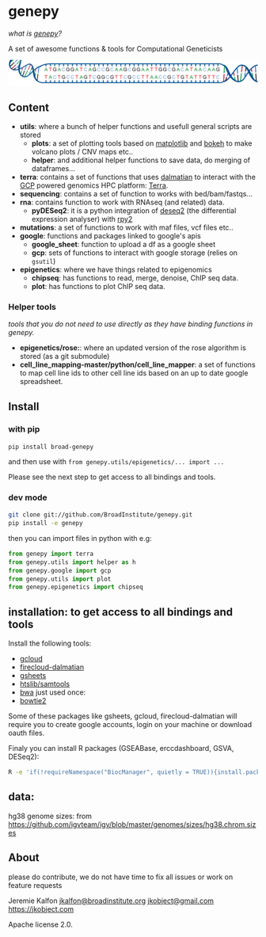 # genepy

_what is [genepy](https://en.wikipedia.org/wiki/G%C3%A9n%C3%A9pi)?_

A set of awesome functions & tools for Computational Geneticists

![long genome](documentation/genome.jpg)

## Content

- **utils**: where a bunch of helper functions and usefull general scripts are stored
  - **plots**: a set of plotting tools based on [matplotlib]() and [bokeh]() to make volcano plots / CNV maps etc..
  - **helper**: and additional helper functions to save data, do merging of dataframes...
- **terra**: contains a set of functions that uses [dalmatian]() to interact with the [GCP]() powered genomics HPC platform: [Terra](). 
- **sequencing**: contains a set of function to works with bed/bam/fastqs...
- **rna**: contains function to work with RNAseq (and related) data.
  - **pyDESeq2**: it is a python integration of [deseq2]() (the differential expression analyser) with [rpy2]()
- **mutations**: a set of functions to work with maf files, vcf files etc..
- **google**: functions and packages linked to google's apis
  - **google_sheet**: function to upload a df as a google sheet
  - **gcp**: sets of functions to interact with google storage (relies on `gsutil`)
- **epigenetics**: where we have things related to epigenomics
  - **chipseq**: has functions to read, merge, denoise, ChIP seq data.
  - **plot**: has functions to plot ChIP seq data.

### Helper tools

_tools that you do not need to use directly as they have binding functions in genepy._ 

- **epigenetics/rose:**: where an updated version of the rose algorithm is stored (as a git submodule) 
- **cell_line_mapping-master/python/cell_line_mapper**: a set of functions to map cell line ids to other cell line ids based on an up to date google spreadsheet. 


## Install

### with pip

`pip install broad-genepy`

and then use with `from genepy.utils/epigenetics/... import ...`

Please see the next step to get access to all bindings and tools.

### dev mode

```bash
git clone git://github.com/BroadInstitute/genepy.git
pip install -e genepy
```

then you can import files in python with e.g:
```python
from genepy import terra
from genepy.utils import helper as h
from genepy.google import gcp
from genepy.utils import plot
from genepy.epigenetics import chipseq

```

## installation: to get access to all bindings and tools

Install the following tools:
- [gcloud](https://cloud.google.com/sdk/docs/install-sdk)
- [firecloud-dalmatian](https://github.com/getzlab/dalmatian) 
- [gsheets](https://github.com/xflr6/gsheets)
- [htslib/samtools](http://www.htslib.org/)
- [bwa](https://github.com/lh3/bwa)
just used once:
- [bowtie2](http://bowtie-bio.sourceforge.net/bowtie2/index.shtml)

Some of these packages like gsheets, gcloud, firecloud-dalmatian will require you to create google accounts, login on your machine or download oauth files.

Finaly you can install R packages (GSEABase, erccdashboard, GSVA, DESeq2):

```bash
R -e 'if(!requireNamespace("BiocManager", quietly = TRUE)){install.packages("BiocManager")};BiocManager::install(c("GSEABase", "erccdashboard", "GSVA", "DESeq2"));'
```

## data:

hg38 genome sizes: from https://github.com/igvteam/igv/blob/master/genomes/sizes/hg38.chrom.sizes

## About

please do contribute, we do not have time to fix all issues or work on feature requests

Jeremie Kalfon jkalfon@broadinstitute.org jkobject@gmail.com https://jkobject.com

Apache license 2.0.
